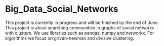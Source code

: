 # Big_Data_Social_Networks
This project is currently in progress and will be finished by the end of June. This project is about searching communities in graphs of social networks with clusters. We use libraries such as pandas, numpy and networkx. For algorithms we focus on girvan-newman and divisive clustering.
